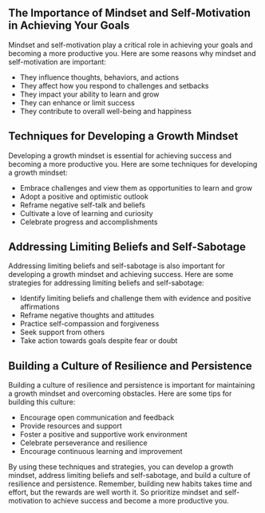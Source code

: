 
The Importance of Mindset and Self-Motivation in Achieving Your Goals
---------------------------------------------------------------------

Mindset and self-motivation play a critical role in achieving your goals and becoming a more productive you. Here are some reasons why mindset and self-motivation are important:

* They influence thoughts, behaviors, and actions
* They affect how you respond to challenges and setbacks
* They impact your ability to learn and grow
* They can enhance or limit success
* They contribute to overall well-being and happiness

Techniques for Developing a Growth Mindset
------------------------------------------

Developing a growth mindset is essential for achieving success and becoming a more productive you. Here are some techniques for developing a growth mindset:

* Embrace challenges and view them as opportunities to learn and grow
* Adopt a positive and optimistic outlook
* Reframe negative self-talk and beliefs
* Cultivate a love of learning and curiosity
* Celebrate progress and accomplishments

Addressing Limiting Beliefs and Self-Sabotage
---------------------------------------------

Addressing limiting beliefs and self-sabotage is also important for developing a growth mindset and achieving success. Here are some strategies for addressing limiting beliefs and self-sabotage:

* Identify limiting beliefs and challenge them with evidence and positive affirmations
* Reframe negative thoughts and attitudes
* Practice self-compassion and forgiveness
* Seek support from others
* Take action towards goals despite fear or doubt

Building a Culture of Resilience and Persistence
------------------------------------------------

Building a culture of resilience and persistence is important for maintaining a growth mindset and overcoming obstacles. Here are some tips for building this culture:

* Encourage open communication and feedback
* Provide resources and support
* Foster a positive and supportive work environment
* Celebrate perseverance and resilience
* Encourage continuous learning and improvement

By using these techniques and strategies, you can develop a growth mindset, address limiting beliefs and self-sabotage, and build a culture of resilience and persistence. Remember, building new habits takes time and effort, but the rewards are well worth it. So prioritize mindset and self-motivation to achieve success and become a more productive you.
